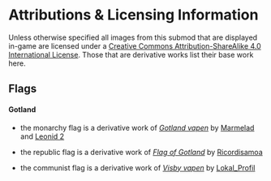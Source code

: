 Attributions & Licensing Information
====================================

Unless otherwise specified all images from this submod that are displayed in-game are licensed under
a [Creative Commons Attribution-ShareAlike 4.0 International License][CC BY-SA 4.0]. Those that are
derivative works list their base work here.

[CC BY-SA 4.0]: https://creativecommons.org/licenses/by-sa/4.0

Flags
-----

#### Gotland

- the monarchy flag is a derivative work of <cite>[Gotland vapen]</cite> by [Marmelad] and
  [Leonid 2]
- the republic flag is a derivative work of <cite>[Flag of Gotland]</cite> by [Ricordisamoa]
- the communist flag is a derivative work of <cite>[Visby vapen]</cite> by [Lokal\_Profil]

  [Gotland vapen]: https://commons.wikimedia.org/wiki/File:Gotland_vapen.svg
  [Marmelad]: https://commons.wikimedia.org/wiki/User:Marmelad
  [Leonid 2]: https://commons.wikimedia.org/wiki/User:Leonid_2

  [Flag of Gotland]: https://commons.wikimedia.org/wiki/File:Flag_of_Gotland.svg
  [Ricordisamoa]: https://commons.wikimedia.org/wiki/User:Ricordisamoa

  [Visby vapen]: https://commons.wikimedia.org/wiki/File:Visby_vapen.svg
  [Lokal\_Profil]: https://commons.wikimedia.org/wiki/User:Lokal_Profil
